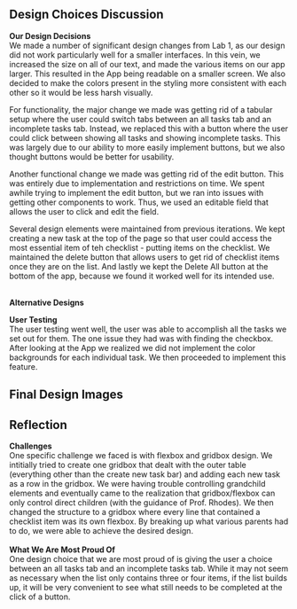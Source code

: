 Design Choices Discussion
------------------------------------------------------
**Our Design Decisions** <br>
We made a number of significant design changes from Lab 1, as our design did not work particularly well for a smaller
interfaces. In this vein, we increased the size on all of our text, and made the various items on our app larger. This
resulted in the App being readable on a smaller screen. We also decided to make the colors present in the styling more
consistent with each other so it would be less harsh visually.

For functionality, the major change we made was getting rid of a tabular setup where the user could switch tabs between
an all tasks tab and an incomplete tasks tab. Instead, we replaced this with a button where the user could click between
showing all tasks and showing incomplete tasks. This was largely due to our ability to more easily implement buttons,
but we also thought buttons would be better for usability.

Another functional change we made was getting rid of the edit button. This was entirely due to implementation and
restrictions on time. We spent awhile trying to implement the edit button, but we ran into issues with getting other
components to work. Thus, we used an editable field that allows the user to click and edit the field.

Several design elements were maintained from previous iterations. We kept creating a new task at the top of the
page so that user could access the most essential item of teh checklist - putting items on the checklist. We maintained
the delete button that allows users to get rid of checklist items once they are on the list. And lastly we kept the
Delete All button at the bottom of the app, because we found it worked well for its intended use.
<br>
<br>

**Alternative Designs** <br>





**User Testing** <br>
The user testing went well, the user was able to accomplish all the tasks we set out for them. The one issue they had 
was with finding the checkbox. After looking at the App we realized we did not implement the color backgrounds for each 
individual task. We then proceeded to implement this feature.

Final Design Images
------------------------------------------------------



Reflection
------------------------------------------------------
**Challenges**<br>
One specific challenge we faced is with flexbox and gridbox design. We intitially tried to create one gridbox that dealt
with the outer table (everything other than the create new task bar) and adding each new task as a row in the gridbox. We were having trouble controlling grandchild
elements and eventually came to the realization that gridbox/flexbox can only control direct children (with the guidance of Prof. Rhodes). We then changed
the structure to a gridbox where every line that contained a checklist item was its own flexbox. By breaking up what
various parents had to do, we were able to achieve the desired design.
<br>
<br>
**What We Are Most Proud Of**<br>
One design choice that we are most proud of is giving the user a choice between an all tasks tab and an incomplete tasks
tab. While it may not seem as necessary when the list only contains three or four items, if the list builds up, it will
be very convenient to see what still needs to be completed at the click of a button.

